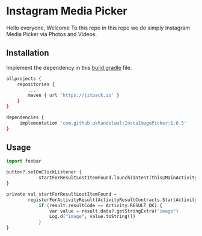 # Instagram Media Picker

Hello everyone, Welcome To this repo in this repo we do simply Instagram Media Picker via Photos and Videos.

## Installation

Implement the dependency in this [build.gradle](https://developer.android.com/studio/build) file.

```bash
allprojects {
	repositories {
		...
		maven { url 'https://jitpack.io' }
	}
}
```

```bash
dependencies {
     implementation 'com.github.ukhandelwal:InstaImagePicker:1.0.5'
}
```

## Usage

```python
import foobar

button?.setOnClickListener {
            startForResultLostItemFound.launch(Intent(this@MainActivity, Picker::class.java))
}

private val startForResultLostItemFound =
        registerForActivityResult(ActivityResultContracts.StartActivityForResult()) { result: ActivityResult ->
            if (result.resultCode == Activity.RESULT_OK) {
                var value = result.data?.getStringExtra("image")
                Log.d("image", value.toString())
            }
}
```
